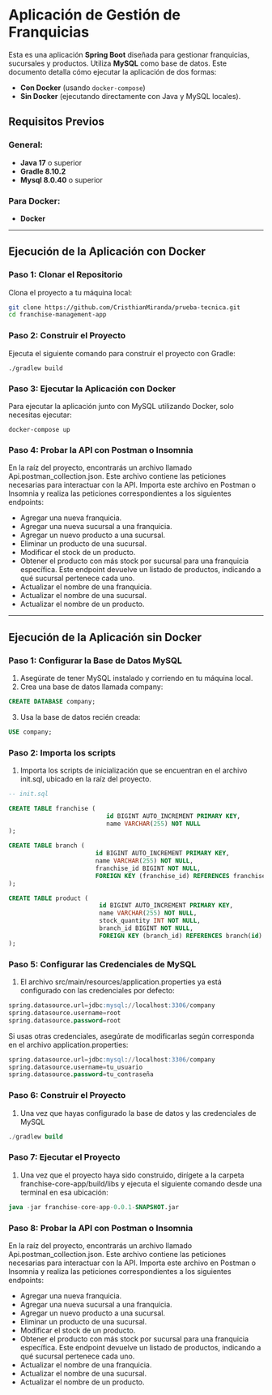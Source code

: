 # Aplicación de Gestión de Franquicias

Esta es una aplicación **Spring Boot** diseñada para gestionar franquicias, sucursales y productos. Utiliza **MySQL** como base de datos. Este documento detalla cómo ejecutar la aplicación de dos formas:
- **Con Docker** (usando `docker-compose`)
- **Sin Docker** (ejecutando directamente con Java y MySQL locales).

## Requisitos Previos

### General:
- **Java 17** o superior
- **Gradle 8.10.2**
- **Mysql 8.0.40** o superior

### Para Docker:
- **Docker**

---

## Ejecución de la Aplicación con Docker

### Paso 1: Clonar el Repositorio
Clona el proyecto a tu máquina local:

```bash
git clone https://github.com/CristhianMiranda/prueba-tecnica.git
cd franchise-management-app
```


### Paso 2: Construir el Proyecto
Ejecuta el siguiente comando para construir el proyecto con Gradle:
```
./gradlew build
```

### Paso 3: Ejecutar la Aplicación con Docker
Para ejecutar la aplicación junto con MySQL utilizando Docker, solo necesitas ejecutar:
```
docker-compose up
```

### Paso 4: Probar la API con Postman o Insomnia
En la raíz del proyecto, encontrarás un archivo llamado Api.postman_collection.json. Este archivo contiene las peticiones necesarias para interactuar con la API. Importa este archivo en Postman o Insomnia y realiza las peticiones correspondientes a los siguientes endpoints:

- Agregar una nueva franquicia.
- Agregar una nueva sucursal a una franquicia.
- Agregar un nuevo producto a una sucursal.
- Eliminar un producto de una sucursal.
- Modificar el stock de un producto.
- Obtener el producto con más stock por sucursal para una franquicia específica. Este endpoint devuelve un listado de productos, indicando a qué sucursal pertenece cada uno.
- Actualizar el nombre de una franquicia.
- Actualizar el nombre de una sucursal.
- Actualizar el nombre de un producto.


---

## Ejecución de la Aplicación sin Docker

### Paso 1: Configurar la Base de Datos MySQL
1. Asegúrate de tener MySQL instalado y corriendo en tu máquina local.
2. Crea una base de datos llamada company:
```sql
CREATE DATABASE company;
```
3. Usa la base de datos recién creada:
```sql
USE company;
```
### Paso 2: Importa los scripts
1. Importa los scripts de inicialización que se encuentran en el archivo init.sql, ubicado en la raíz del proyecto.
```sql
-- init.sql

CREATE TABLE franchise (
                           id BIGINT AUTO_INCREMENT PRIMARY KEY,
                           name VARCHAR(255) NOT NULL
);

CREATE TABLE branch (
                        id BIGINT AUTO_INCREMENT PRIMARY KEY,
                        name VARCHAR(255) NOT NULL,
                        franchise_id BIGINT NOT NULL,
                        FOREIGN KEY (franchise_id) REFERENCES franchise(id)
);

CREATE TABLE product (
                         id BIGINT AUTO_INCREMENT PRIMARY KEY,
                         name VARCHAR(255) NOT NULL,
                         stock_quantity INT NOT NULL,
                         branch_id BIGINT NOT NULL,
                         FOREIGN KEY (branch_id) REFERENCES branch(id)
);
```
### Paso 5: Configurar las Credenciales de MySQL
1. El archivo src/main/resources/application.properties ya está configurado con las credenciales por defecto:
```sql
spring.datasource.url=jdbc:mysql://localhost:3306/company
spring.datasource.username=root
spring.datasource.password=root
```
Si usas otras credenciales, asegúrate de modificarlas según corresponda en el archivo application.properties:
```sql
spring.datasource.url=jdbc:mysql://localhost:3306/company
spring.datasource.username=tu_usuario
spring.datasource.password=tu_contraseña
```

### Paso 6: Construir el Proyecto
1. Una vez que hayas configurado la base de datos y las credenciales de MySQL
```sql
./gradlew build
```

### Paso 7: Ejecutar el Proyecto
1. Una vez que el proyecto haya sido construido, dirígete a la carpeta franchise-core-app/build/libs y ejecuta el siguiente comando desde una terminal en esa ubicación:
```sql
java -jar franchise-core-app-0.0.1-SNAPSHOT.jar
```

### Paso 8: Probar la API con Postman o Insomnia
En la raíz del proyecto, encontrarás un archivo llamado Api.postman_collection.json. Este archivo contiene las peticiones necesarias para interactuar con la API. Importa este archivo en Postman o Insomnia y realiza las peticiones correspondientes a los siguientes endpoints:

- Agregar una nueva franquicia.
- Agregar una nueva sucursal a una franquicia.
- Agregar un nuevo producto a una sucursal.
- Eliminar un producto de una sucursal.
- Modificar el stock de un producto.
- Obtener el producto con más stock por sucursal para una franquicia específica. Este endpoint devuelve un listado de productos, indicando a qué sucursal pertenece cada uno.
- Actualizar el nombre de una franquicia.
- Actualizar el nombre de una sucursal.
- Actualizar el nombre de un producto.

